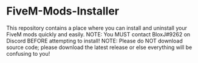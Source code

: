 # FiveM-Mods-Installer
This repository contains a place where you can install and uninstall your FiveM mods quickly and easily.
NOTE: You MUST contact BloxJ#9262 on Discord BEFORE attempting to install!
NOTE: Please do NOT download source code; please download the latest release or else everything will be confusing to you!
